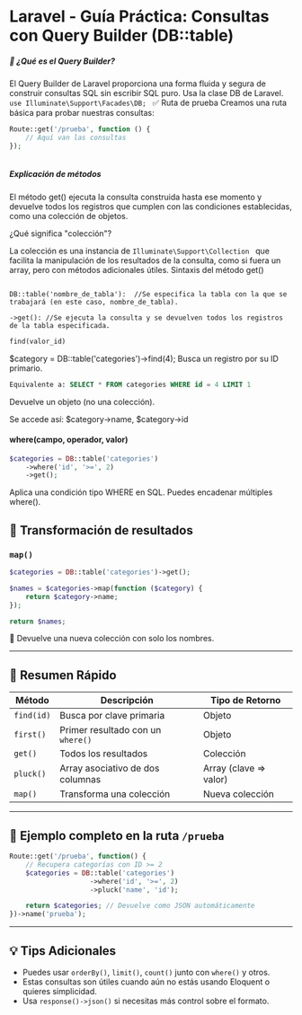 # Laravel - Guía Práctica: Consultas con Query Builder (DB::table)
##### 📌 ¿Qué es el Query Builder?
El Query Builder de Laravel proporciona una forma fluida y segura de construir consultas SQL sin escribir SQL puro. Usa la clase DB de Laravel.
 `use Illuminate\Support\Facades\DB; `
✅ Ruta de prueba
Creamos una ruta básica para probar nuestras consultas:
```php
Route::get('/prueba', function () {
    // Aquí van las consultas
});
```
```php

```

#####  Explicación de métodos
El método get() ejecuta la consulta construida hasta ese momento y devuelve todos los registros que cumplen con las condiciones establecidas, como una colección de objetos.

¿Qué significa "colección"?

La colección es una instancia de  `Illuminate\Support\Collection ` que facilita la manipulación de los resultados de la consulta, como si fuera un array, pero con métodos adicionales útiles.
Sintaxis del método get()

```php DB::table('nombre_de_tabla')->get();
```
`DB::table('nombre_de_tabla'):  //Se especifica la tabla con la que se trabajará (en este caso, nombre_de_tabla).`

`->get(): //Se ejecuta la consulta y se devuelven todos los registros de la tabla especificada.`





```php
find(valor_id)
```
$category = DB::table('categories')->find(4);
Busca un registro por su ID primario.
```sql
Equivalente a: SELECT * FROM categories WHERE id = 4 LIMIT 1
```
Devuelve un objeto (no una colección).

Se accede así: $category->name, $category->id

#### where(campo, operador, valor)
```php
$categories = DB::table('categories')
    ->where('id', '>=', 2)
    ->get();
```
Aplica una condición tipo WHERE en SQL.
Puedes encadenar múltiples where().





## 🔄 Transformación de resultados

### `map()`

```php
$categories = DB::table('categories')->get();

$names = $categories->map(function ($category) {
    return $category->name;
});

return $names;
```

🔹 Devuelve una nueva colección con solo los nombres.

---

## 🧪 Resumen Rápido

| Método      | Descripción                          | Tipo de Retorno           |
|-------------|--------------------------------------|----------------------------|
| `find(id)`  | Busca por clave primaria             | Objeto                     |
| `first()`   | Primer resultado con un `where()`    | Objeto                     |
| `get()`     | Todos los resultados                 | Colección                  |
| `pluck()`   | Array asociativo de dos columnas     | Array (clave => valor)     |
| `map()`     | Transforma una colección             | Nueva colección            |

---

## 🧾 Ejemplo completo en la ruta `/prueba`

```php
Route::get('/prueba', function() {
    // Recupera categorías con ID >= 2
    $categories = DB::table('categories')
                    ->where('id', '>=', 2)
                    ->pluck('name', 'id');

    return $categories; // Devuelve como JSON automáticamente
})->name('prueba');
```

---

## 💡 Tips Adicionales

- Puedes usar `orderBy()`, `limit()`, `count()` junto con `where()` y otros.
- Estas consultas son útiles cuando aún no estás usando Eloquent o quieres simplicidad.
- Usa `response()->json()` si necesitas más control sobre el formato.
